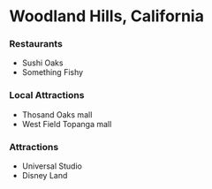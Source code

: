 # Woodland Hills, California

### Restaurants
- Sushi Oaks
- Something Fishy

### Local Attractions
- Thosand Oaks mall
- West Field Topanga mall

### Attractions
- Universal Studio
- Disney Land 

